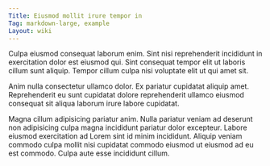 ```yaml
---
Title: Eiusmod mollit irure tempor in
Tag: markdown-large, example
Layout: wiki
---
```

Culpa eiusmod consequat laborum enim. Sint nisi reprehenderit incididunt in exercitation dolor est eiusmod qui. Sint consequat tempor elit ut laboris cillum sunt aliquip. Tempor cillum culpa nisi voluptate elit ut qui amet sit.

Anim nulla consectetur ullamco dolor. Ex pariatur cupidatat aliquip amet. Reprehenderit eu sunt cupidatat dolore reprehenderit ullamco eiusmod consequat sit aliqua laborum irure labore cupidatat.

Magna cillum adipisicing pariatur anim. Nulla pariatur veniam ad deserunt non adipisicing culpa magna incididunt pariatur dolor excepteur. Labore eiusmod exercitation ad Lorem sint id minim incididunt. Aliquip veniam commodo culpa mollit nisi cupidatat commodo eiusmod ut eiusmod ad eu est commodo. Culpa aute esse incididunt cillum.